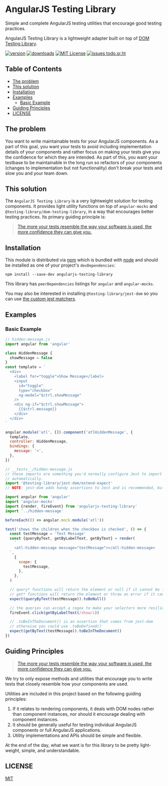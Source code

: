# AngularJS Testing Library

Simple and complete AngularJS testing utilities that encourage good testing
practices.

AngularJS Testing Library is a lightweight adapter built on top of
[DOM Testing Library](https://github.com/testing-library/dom-testing-library).

<!-- prettier-ignore-start -->
[![version][version-badge]][package] [![downloads][downloads-badge]][npmtrends]
[![MIT License][license-badge]][license] [![issues todo.sr.ht][issues-badge]][issues]
<!-- prettier-ignore-end -->

## Table of Contents

<!-- START doctoc generated TOC please keep comment here to allow auto update -->

<!-- DON'T EDIT THIS SECTION, INSTEAD RE-RUN doctoc TO UPDATE -->

* [The problem](#the-problem)
* [This solution](#this-solution)
* [Installation](#installation)
* [Examples](#examples)
  * [Basic Example](#basic-example)
* [Guiding Principles](#guiding-principles)
* [LICENSE](#license)

<!-- END doctoc generated TOC please keep comment here to allow auto update -->

## The problem

You want to write maintainable tests for your AngularJS components. As a part of
this goal, you want your tests to avoid including implementation details of your
components and rather focus on making your tests give you the confidence for
which they are intended. As part of this, you want your testbase to be
maintainable in the long run so refactors of your components (changes to
implementation but not functionality) don't break your tests and slow you and
your team down.

## This solution

The `AngularJS Testing Library` is a very lightweight solution for testing
components. It provides light utility functions on top of `angular-mocks` and
`@testing-library/dom-testing-library`, in a way that encourages better testing
practices. Its primary guiding principle is:

> [The more your tests resemble the way your software is used, the more
> confidence they can give you.][guiding-principle]

## Installation

This module is distributed via [npm][npm] which is bundled with [node][node] and
should be installed as one of your project's `devDependencies`:

```
npm install --save-dev angularjs-testing-library
```

This library has `peerDependencies` listings for `angular` and `angular-mocks`.

You may also be interested in installing `@testing-library/jest-dom` so you can
use [the custom jest matchers](https://github.com/testing-library/jest-dom).

## Examples

### Basic Example

```js
// hidden-message.js
import angular from 'angular'

class HiddenMessage {
  showMessage = false
}
const template = `
  <div>
    <label for="toggle">Show Message</label>
    <input
      id="toggle"
      type="checkbox"
      ng-model="$ctrl.showMessage"
    />
    <div ng-if="$ctrl.showMessage">
      {{$ctrl.message}}
    </div>
  </div>
`

angular.module('atl', []).component('atlHiddenMessage', {
  template,
  controller: HiddenMessage,
  bindings: {
    message: '<',
  },
})

// __tests__/hidden-message.js
// these imports are something you'd normally configure Jest to import for you
// automatically.
import '@testing-library/jest-dom/extend-expect'
// NOTE: jest-dom adds handy assertions to Jest and is recommended, but not required

import angular from 'angular'
import 'angular-mocks'
import {render, fireEvent} from 'angularjs-testing-library'
import '../hidden-message'

beforeEach(() => angular.mock.module('atl'))

test('shows the children when the checkbox is checked', () => {
  const testMessage = 'Test Message'
  const {queryByText, getByLabelText, getByText} = render(
    `
    <atl-hidden-message message="testMessage"></atl-hidden-message>
  `,
    {
      scope: {
        testMessage,
      },
    },
  )

  // query* functions will return the element or null if it cannot be found
  // get* functions will return the element or throw an error if it cannot be found
  expect(queryByText(testMessage)).toBeNull()

  // the queries can accept a regex to make your selectors more resilient to content tweaks and changes.
  fireEvent.click(getByLabelText(/show/i))

  // .toBeInTheDocument() is an assertion that comes from jest-dom
  // otherwise you could use .toBeDefined()
  expect(getByText(testMessage)).toBeInTheDocument()
})
```

## Guiding Principles

> [The more your tests resemble the way your software is used, the more
> confidence they can give you.][guiding-principle]

We try to only expose methods and utilities that encourage you to write tests
that closely resemble how your components are used.

Utilities are included in this project based on the following guiding
principles:

1.  If it relates to rendering components, it deals with DOM nodes rather than
    component instances, nor should it encourage dealing with component
    instances.
2.  It should be generally useful for testing individual AngularJS components or
    full AngularJS applications.
3.  Utility implementations and APIs should be simple and flexible.

At the end of the day, what we want is for this library to be pretty
light-weight, simple, and understandable.

## LICENSE

[MIT][license]

<!-- prettier-ignore-start -->

[npm]: https://www.npmjs.com/
[node]: https://nodejs.org
[version-badge]: https://img.shields.io/npm/v/angularjs-testing-library.svg?style=flat-square
[package]: https://www.npmjs.com/package/angularjs-testing-library
[downloads-badge]: https://img.shields.io/npm/dm/angularjs-testing-library.svg?style=flat-square
[npmtrends]: http://www.npmtrends.com/angularjs-testing-library
[license-badge]: https://img.shields.io/npm/l/angular-testing-library.svg?style=flat-square
[license]: https://opensource.org/licenses/MIT
[issues-badge]: https://img.shields.io/badge/issues-todo.sr.ht-orange?style=flat-square
[issues]: https://todo.sr.ht/~statianzo/angularjs-testing-library
[guiding-principle]: https://twitter.com/kentcdodds/status/977018512689455106

<!-- prettier-ignore-end -->
